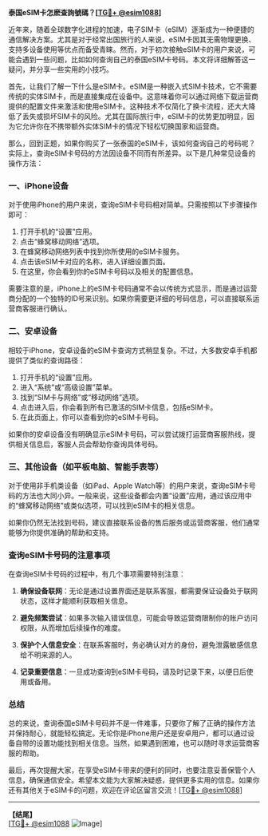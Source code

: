 **泰国eSIM卡怎麽查詢號碼？[[TG💪+ @esim1088](https://t.me/s/esim1088)]**

近年来，随着全球数字化进程的加速，电子SIM卡（eSIM）逐渐成为一种便捷的通信解决方案。尤其是对于经常出国旅行的人来说，eSIM卡因其无需物理更换、支持多设备使用等优点而备受青睐。然而，对于初次接触eSIM卡的用户来说，可能会遇到一些问题，比如如何查询自己的泰国eSIM卡号码。本文将详细解答这一疑问，并分享一些实用的小技巧。

首先，让我们了解一下什么是eSIM卡。eSIM是一种嵌入式SIM卡技术，它不需要传统的实体SIM卡，而是直接集成在设备中。这意味着你可以通过网络下载运营商提供的配置文件来激活和使用eSIM卡。这种技术不仅简化了换卡流程，还大大降低了丢失或损坏SIM卡的风险。尤其在国际旅行中，eSIM卡的优势更加明显，因为它允许你在不携带额外实体SIM卡的情况下轻松切换国家和运营商。

那么，回到正题，如果你购买了一张泰国的eSIM卡，该如何查询自己的号码呢？实际上，查询eSIM卡号码的方法因设备不同而有所差异。以下是几种常见设备的操作方法：

### **一、iPhone设备**

对于使用iPhone的用户来说，查询eSIM卡号码相对简单。只需按照以下步骤操作即可：

1. 打开手机的“设置”应用。
2. 点击“蜂窝移动网络”选项。
3. 在蜂窝移动网络列表中找到你所使用的eSIM卡服务。
4. 点击该eSIM卡对应的名称，进入详细设置页面。
5. 在这里，你会看到你的eSIM卡号码以及相关的配置信息。

需要注意的是，iPhone上的eSIM卡号码通常不会以传统方式显示，而是通过运营商分配的一个独特的ID号来识别。如果你需要更详细的号码信息，可以直接联系运营商客服进行确认。

### **二、安卓设备**

相较于iPhone，安卓设备的eSIM卡查询方式稍显复杂。不过，大多数安卓手机都提供了类似的查询路径：

1. 打开手机的“设置”应用。
2. 进入“系统”或“高级设置”菜单。
3. 找到“SIM卡与网络”或“移动网络”选项。
4. 点击进入后，你会看到所有已激活的SIM卡信息，包括eSIM卡。
5. 在此页面上，你可以查看到你的eSIM卡号码。

如果你的安卓设备没有明确显示eSIM卡号码，可以尝试拨打运营商客服热线，提供相关信息后，客服人员会帮助你查询具体号码。

### **三、其他设备（如平板电脑、智能手表等）**

对于使用非手机类设备（如iPad、Apple Watch等）的用户来说，查询eSIM卡号码的方法也大同小异。一般来说，这些设备都会内置“设置”应用，通过该应用中的“蜂窝移动网络”或类似选项，可以找到eSIM卡的相关信息。

如果你仍然无法找到号码，建议直接联系设备的售后服务或运营商客服，他们通常能够为你提供准确的帮助和支持。

### **查询eSIM卡号码的注意事项**

在查询eSIM卡号码的过程中，有几个事项需要特别注意：

1. **确保设备联网**：无论是通过设置界面还是联系客服，都需要保证设备处于联网状态，这样才能顺利获取相关信息。
   
2. **避免频繁尝试**：如果多次输入错误信息，可能会导致运营商限制你的账户访问权限，从而增加后续操作的难度。

3. **保护个人信息安全**：在联系客服时，务必确认对方的身份，避免泄露敏感信息给不明来源的人。

4. **记录重要信息**：一旦成功查询到eSIM卡号码，请及时记录下来，以便日后使用或备用。

### **总结**

总的来说，查询泰国eSIM卡号码并不是一件难事，只要你了解了正确的操作方法并保持耐心，就能轻松搞定。无论你是iPhone用户还是安卓用户，都可以通过设备自带的设置功能找到相关信息。当然，如果遇到困难，也可以随时寻求运营商客服的帮助。

最后，再次提醒大家，在享受eSIM卡带来的便利的同时，也要注意妥善保管个人信息，确保通信安全。希望本文能为大家解决疑惑，提供更多实用的信息。如果你还有其他关于eSIM卡的问题，欢迎在评论区留言交流！[[TG💪+ @esim1088](https://t.me/s/esim1088)]

---

**【结尾】**  
[[TG💪+ @esim1088](https://t.me/s/esim1088) ![Image](https://i.postimg.cc/4NQfJmqS/Snipaste-2025-05-13-00-14-12.png)]